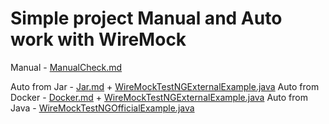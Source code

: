 # Simple project Manual and Auto work with WireMock

Manual - [ManualCheck.md](ManualCheck.md)

Auto from Jar - [Jar.md](Jar.md) + [WireMockTestNGExternalExample.java](src/test/java/WireMockTestNGExternalExample.java)
Auto from Docker - [Docker.md](Docker.md) + [WireMockTestNGExternalExample.java](src/test/java/WireMockTestNGExternalExample.java)
Auto from Java - [WireMockTestNGOfficialExample.java](src/test/java/WireMockTestNGOfficialExample.java)